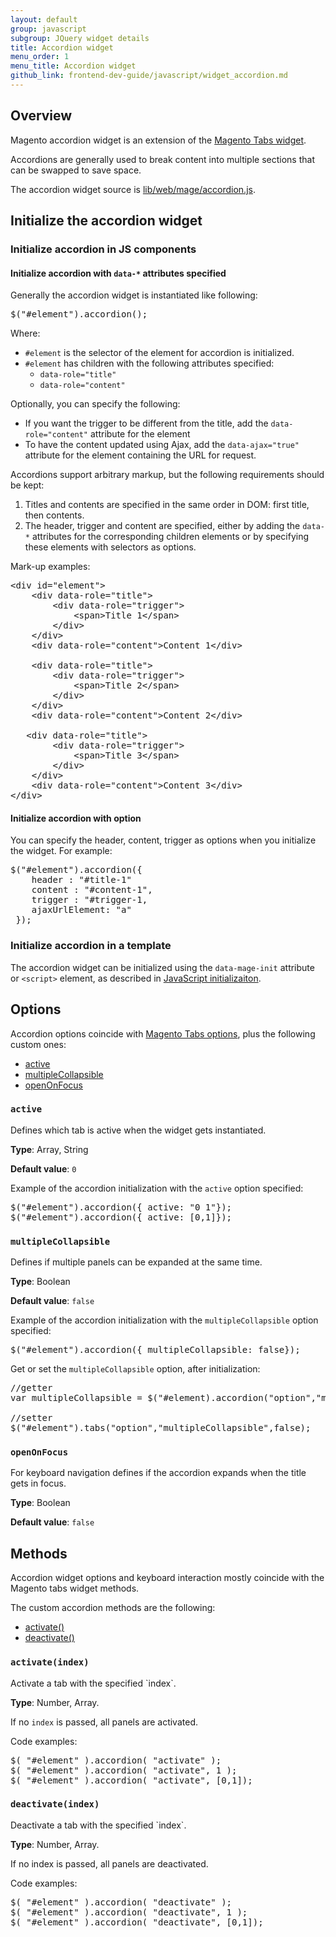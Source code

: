 ```yaml
---
layout: default
group: javascript
subgroup: JQuery widget details
title: Accordion widget
menu_order: 1
menu_title: Accordion widget
github_link: frontend-dev-guide/javascript/widget_accordion.md
---
```


<h2>Overview</h2>

Magento accordion widget is an extension of the <a href="{{site.gdeurl}}frontend-dev-guide/javascript/jquery-widget-tabs.md">Magento Tabs widget</a>.

Accordions are generally used to break content into multiple sections that can be swapped to save space.

The accordion widget source is <a href="{{site.mage2000url}}lib/web/mage/accordion.js" target="_blank">lib/web/mage/accordion.js</a>.

<h2 id="accordion_init">Initialize the accordion widget</h2>

<h3>Initialize accordion in JS components</h3>

<h4>Initialize accordion with <code>data-*</code> attributes specified</h4>
Generally the accordion widget is instantiated like following:
<pre>
$("#element").accordion();
</pre>

Where:
<ul>
<li><code>#element</code> is the selector of the element for accordion is initialized.</li>
<li><code>#element</code> has children with the following attributes specified: 

<ul>
<li><code>data-role="title"</code>
</li>
<li><code>data-role="content"</code></li>
</ul>
</li>
</ul>

Optionally, you can specify the following:
<ul>
<li>If you want the trigger to be different from the title, add the <code>data-role="content"</code> attribute for the element</li>

<li>To have the content updated using Ajax, add the <code>data-ajax="true"</code> attribute for the element containing the URL for request.
</li>
</ul>

Accordions support arbitrary markup, but the following requirements should be kept:

<ol>
<li>Titles and contents are specified in the same order in DOM: first title, then contents.</li>

<li>The header, trigger and content are specified, either by adding the <code>data-*</code> attributes for the corresponding children elements or by specifying these elements with selectors as options.</li>
</ol>

Mark-up examples:
<pre>
&lt;div id=&quot;element&quot;&gt;
    &lt;div data-role=&quot;title&quot;&gt;
        &lt;div data-role=&quot;trigger&quot;&gt;
            &lt;span&gt;Title 1&lt;/span&gt;
        &lt;/div&gt;
    &lt;/div&gt;
    &lt;div data-role=&quot;content&quot;&gt;Content 1&lt;/div&gt;
  
    &lt;div data-role=&quot;title&quot;&gt;
        &lt;div data-role=&quot;trigger&quot;&gt;
            &lt;span&gt;Title 2&lt;/span&gt;
        &lt;/div&gt;
    &lt;/div&gt;
    &lt;div data-role=&quot;content&quot;&gt;Content 2&lt;/div&gt;
  
   &lt;div data-role=&quot;title&quot;&gt;
        &lt;div data-role=&quot;trigger&quot;&gt;
            &lt;span&gt;Title 3&lt;/span&gt;
        &lt;/div&gt;
    &lt;/div&gt;
    &lt;div data-role=&quot;content&quot;&gt;Content 3&lt;/div&gt;
&lt;/div&gt;
</pre>


<h4>Initialize accordion with option</h4>
You can specify the header, content, trigger as options when you initialize the widget.
For example:
<pre>
$("#element").accordion({
    header : "#title-1"
    content : "#content-1",
    trigger : "#trigger-1,
    ajaxUrlElement: "a"
 });
</pre>

<h3>Initialize accordion in a template</h3>

The accordion widget can be initialized using the <code>data-mage-init</code> attribute or `<script>` element, as described in <a href="{{site.gdeurl}}frontend-dev-guide/javascript/js_init.html#data_mage_init" target="_blank">JavaScript initializaiton</a>.


<h2 id="accordion_options">Options</h2>
Accordion options coincide with <a href="{{site.gdeurl}}frontend-dev-guide/javascript/jquery-widget-tabs.html#fedg_tabs_options">Magento Tabs options</a>, plus the following custom ones:
<ul>
<li><a href="#collaps_active">active</a></li>
<li><a href="#collaps_multi">multipleCollapsible</a></li>
<li><a href="#collaps_open">openOnFocus</a></li>
</ul>

<h3 id="collaps_active"><code>active</code></h3>

Defines which tab is active when the widget gets instantiated.

**Type**: Array, String

**Default value**: `0`

Example of the accordion initialization with the <code>active</code> option specified:
<pre>
$("#element").accordion({ active: "0 1"});
$("#element").accordion({ active: [0,1]});
</pre>


<h3 id="collaps_multi"><code>multipleCollapsible</code></h3>
Defines if multiple panels can be expanded at the same time.

**Type**: Boolean

**Default value**: `false`

Example of the accordion initialization with the <code>multipleCollapsible</code> option specified:
<pre>
$("#element").accordion({ multipleCollapsible: false});
</pre>
Get or set the <code>multipleCollapsible</code> option, after initialization:
<pre>
//getter
var multipleCollapsible = $("#element).accordion("option","multipleCollapsible");

//setter
$("#element").tabs("option","multipleCollapsible",false);
</pre>

<h3 id="collaps_open"><code>openOnFocus</code></h3>

For keyboard navigation defines if the accordion expands when the title gets in focus.

**Type**: Boolean

**Default value**: `false`


<h2 id="accordion_methods">Methods</h2>
Accordion widget options and keyboard interaction mostly coincide with the Magento tabs widget methods.

The custom accordion methods are the following:

<ul>
<li><a href="#meth_act">activate()</a></li>
<li><a href="#meth_deact">deactivate()</a></li>
</ul>

<h3 id="meth_act"><code>activate(index)</code></h3>
Activate a tab with the specified `index`.

**Type**: Number, Array.

If no `index` is passed, all panels are activated.

Code examples:
<pre>
$( "#element" ).accordion( "activate" );
$( "#element" ).accordion( "activate", 1 );
$( "#element" ).accordion( "activate", [0,1]);
</pre>

<h3 id="meth_deact"><code>deactivate(index)</code></h3>
Deactivate a tab with the specified `index`.


**Type**: Number, Array.

If no index is passed, all panels are deactivated.

Code examples:

<pre>
$( "#element" ).accordion( "deactivate" );
$( "#element" ).accordion( "deactivate", 1 );
$( "#element" ).accordion( "deactivate", [0,1]);
</pre>